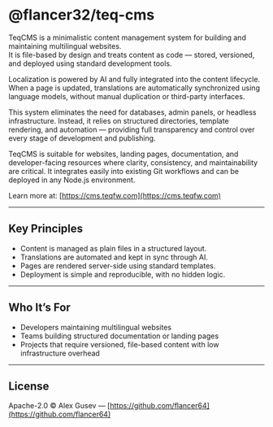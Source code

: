 # @flancer32/teq-cms

TeqCMS is a minimalistic content management system for building and maintaining multilingual websites.  
It is file-based by design and treats content as code — stored, versioned, and deployed using standard development tools.

Localization is powered by AI and fully integrated into the content lifecycle. When a page is updated, translations are automatically synchronized using language models, without manual duplication or third-party interfaces.

This system eliminates the need for databases, admin panels, or headless infrastructure. Instead, it relies on structured directories, template rendering, and automation — providing full transparency and control over every stage of development and publishing.

TeqCMS is suitable for websites, landing pages, documentation, and developer-facing resources where clarity, consistency, and maintainability are critical. It integrates easily into existing Git workflows and can be deployed in any Node.js environment.

Learn more at: [https://cms.teqfw.com](https://cms.teqfw.com)

---

## Key Principles

- Content is managed as plain files in a structured layout.
- Translations are automated and kept in sync through AI.
- Pages are rendered server-side using standard templates.
- Deployment is simple and reproducible, with no hidden logic.

---

## Who It’s For

- Developers maintaining multilingual websites
- Teams building structured documentation or landing pages
- Projects that require versioned, file-based content with low infrastructure overhead

---

## License

Apache-2.0 © Alex Gusev — [https://github.com/flancer64](https://github.com/flancer64)

